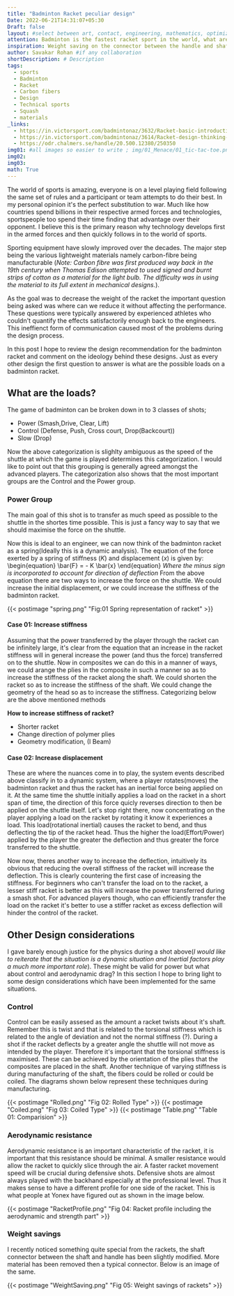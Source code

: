 ```yaml
---
title: "Badminton Racket peculiar design"
Date: 2022-06-21T14:31:07+05:30
Draft: false
layout: #select between art, contact, engineering, mathematics, optimization, sports
attention: Badminton is the fastest racket sport in the world, what are the recent design innovations which allow players to find that extra 0.01 milliseconds improvement in their performance.
inspiration: Weight saving on the connector between the handle and shaft of the latest Astrox series by Yonex.
author: Savakar Rohan #if any collaboration
shortDescription: # Description
tags:
  - sports
  - Badminton
  - Racket
  - Carbon fibers
  - Design
  - Technical sports
  - Squash
  - materials
_links:
  - https://in.victorsport.com/badmintonaz/3632/Racket-basic-introduction-Part-2-shaftcap-grip-end-cap
  - https://in.victorsport.com/badmintonaz/3614/Racket-design-thinking-starts-from-How-the-game-is-played
  - https://odr.chalmers.se/handle/20.500.12380/250350
img01: #all images so easier to write ; img/01_Menace/01_tic-tac-toe.png
img02:
img03:
math: True
---
```


The world of sports is amazing, everyone is on a level playing field following the same set of rules and a participant or team attempts to do their best. In my personal opinion it's the perfect substitution to war. Much like how countries spend billions in their respective armed forces and technologies, sportspeople too spend their time finding that advantage over their opponent. I believe this is the primary reason why technology develops first in the armed forces and then quickly follows in to the world of sports.

Sporting equipment have slowly improved over the decades. The major step being the various lightweight materials namely carbon-fibre being manufacturable (_Note: Carbon fibre was first produced way back in the 19th century when Thomas Edison attempted to used signed and burnt strips of cotton as a material for the light bulb. The difficulty was in using the material to its full extent in mechanical designs._).

As the goal was to decrease the weight of the racket the important question being asked was where can we reduce it without affecting the performance. These questions were typically answered by experienced athletes who couldn't quantify the effects satisfactorily enough back to the engineers. This ineffienct form of communication caused most of the problems during the design process.

In this post I hope to review the design recommendation for the badminton racket and comment on the ideology behind these designs. Just as every other design the first question to answer is what are the possible loads on a badminton racket.

## What are the loads?

The game of badminton can be broken down in to 3 classes of shots;

- Power (Smash,Drive, Clear, Lift)
- Control (Defense, Push, Cross court, Drop(Backcourt))
- Slow (Drop)

Now the above categorization is slighlty ambiguous as the speed of the shuttle at which the game is played determines this categorization. I would like to point out that this grouping is generally agreed amongst the advanced players. The categorization also shows that the most important groups are the Control and the Power group.

### Power Group

The main goal of this shot is to transfer as much speed as possible to the shuttle in the shortes time possible. This is just a fancy way to say that we should maximise the force on the shuttle.

Now this is ideal to an engineer, we can now think of the badminton racket as a spring(Ideally this is a dynamic analysis). The equation of the force exerted by a spring of stiffness $(K)$ and displacement $(x)$ is given by:
\begin{equation}
\bar{F} = - K \bar{x}
\end{equation}
_Where the minus sign is incorporated to account for direction of deflection_
From the above equation there are two ways to increase the force on the shuttle. We could increase the initial displacement, or we could increase the stiffness of the badminton racket.

{{< postimage "spring.png" "Fig:01 Spring representation of racket" >}}

#### Case 01: Increase stiffness

Assuming that the power transferred by the player through the racket can be infinitely large, it's clear from the equation that an increase in the racket stiffness will in general increase the power (and thus the force) transferred on to the shuttle. Now in composites we can do this in a manner of ways, we could arange the plies in the composite in such a manner so as to increase the stiffness of the racket along the shaft. We could shorten the racket so as to increase the stiffness of the shaft. We could change the geometry of the head so as to increase the stiffness. Categorizing below are the above mentioned methods

**How to increase stiffness of racket?**

- Shorter racket
- Change direction of polymer plies
- Geometry modification, (I Beam)

#### Case 02: Increase displacement

These are where the nuances come in to play, the system events described above classify in to a dynamic system, where a player rotates(moves) the badminton racket and thus the racket has an inertial force being applied on it. At the same time the shuttle initially applies a load on the racket in a short span of time, the direction of this force quicly reverses direction to then be applied on the shuttle itself. Let's stop right there, now concentrating on the player applying a load on the racket by rotating it know it experiences a load. This load(rotational inertial) causes the racket to bend, and thus deflecting the tip of the racket head. Thus the higher the load(Effort/Power) applied by the player the greater the deflection and thus greater the force transferred to the shuttle.

Now now, theres another way to increase the deflection, intuitively its obvious that reducing the overall stiffness of the racket will increase the deflection. This is clearly countering the first case of increasing the stiffness. For beginners who can't transfer the load on to the racket, a lesser stiff racket is better as this will increase the power transferred during a smash shot. For advanced players though, who can efficiently transfer the load on the racket it's better to use a stiffer racket as excess deflection will hinder the control of the racket.

## Other Design considerations

I gave barely enough justice for the physics during a shot above(_I would like to reiterate that the situation is a dynamic situation and Inertial factors play a much more important role_). These might be valid for power but what about control and aerodynamic drag? In this section I hope to bring light to some design considerations which have been implemented for the same situations.

### Control

Control can be easily assesed as the amount a racket twists about it's shaft. Remember this is twist and that is related to the torsional stiffness which is related to the angle of deviation and not the normal stiffness (?). During a shot if the racket deflects by a greater angle the shuttle will not move as intended by the player. Therefore it's important that the torsional stiffness is maximised. These can be achieved by the orientation of the plies that the composites are placed in the shaft. Another technique of varying stiffness is during manufacturing of the shaft, the fibers could be rolled or could be coiled. The diagrams shown below represent these techniques during manufacturing.

{{< postimage "Rolled.png" "Fig 02: Rolled Type" >}}
{{< postimage "Coiled.png" "Fig 03: Coiled Type" >}}
{{< postimage "Table.png" "Table 01: Comparision" >}}

### Aerodynamic resistance

Aerodynamic resistance is an important characteristic of the racket, it is important that this resistance should be minimal. A smaller resistance would allow the racket to quickly slice through the air. A faster racket movement speed will be crucial during defensive shots. Defensive shots are almost always played with the backhand especially at the professional level. Thus it makes sense to have a different profile for one side of the racket. This is what people at Yonex have figured out as shown in the image below.

{{< postimage "RacketProfile.png" "Fig 04: Racket profile including the aerodynamic and strength part" >}}

### Weight savings

I recently noticed something quite special from the rackets, the shaft connector between the shaft and handle has been slightly modified. More material has been removed then a typical connector. Below is an image of the same.

{{< postimage "WeightSaving.png" "Fig 05: Weight savings of rackets" >}}
